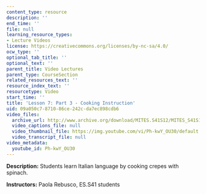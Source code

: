 ```yaml
---
content_type: resource
description: ''
end_time: ''
file: null
learning_resource_types:
- Lecture Videos
license: https://creativecommons.org/licenses/by-nc-sa/4.0/
ocw_type: ''
optional_tab_title: ''
optional_text: ''
parent_title: Video Lectures
parent_type: CourseSection
related_resources_text: ''
resource_index_text: ''
resourcetype: Video
start_time: ''
title: 'Lesson 7: Part 3 - Cooking Instruction'
uid: 09a050c7-8710-86ce-242c-da7ec898cdb6
video_files:
  archive_url: http://www.archive.org/download/MITES.S41S12/MITES_S41S12_Lesson7_Part3_300k.mp4
  video_captions_file: null
  video_thumbnail_file: https://img.youtube.com/vi/Ph-kwY_OU30/default.jpg
  video_transcript_file: null
video_metadata:
  youtube_id: Ph-kwY_OU30
---
```


**Description:** Students learn Italian language by cooking crepes with spinach.

**Instructors:** Paola Rebusco, ES.S41 students

